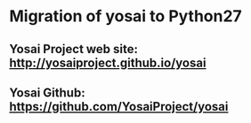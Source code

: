 # Migration of yosai to Python27

## Yosai Project web site:  http://yosaiproject.github.io/yosai

## Yosai Github: https://github.com/YosaiProject/yosai
